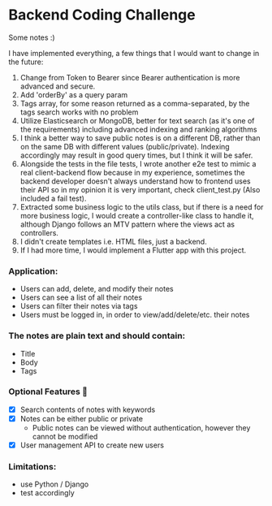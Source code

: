 # Backend Coding Challenge
Some notes :)

I have implemented everything, a few things that I would want to change in the future:
1. Change from Token to Bearer since Bearer authentication is more advanced and secure.
2. Add 'orderBy' as a query param
3. Tags array, for some reason returned as a comma-separated, by the tags search works with no problem
4. Utilize Elasticsearch or MongoDB, better for text search (as it's one of the requirements)  including advanced indexing and ranking algorithms
5. I think a better way to save public notes is on a different DB, rather than on the same DB with different values (public/private). Indexing accordingly may result in good query times, but I think it will be safer.
6. Alongside the tests in the file tests, I wrote another e2e test to mimic a real client-backend flow because in my experience, sometimes the backend developer doesn't always understand how to frontend uses their API so in my opinion it is very important, check client_test.py (Also included a fail test).
7. Extracted some business logic to the utils class, but if there is a need for more business logic, I would create a controller-like class to handle it, although Django follows an MTV pattern where the views act as controllers.
8. I didn't create templates i.e. HTML files, just a backend.
9. If I had more time, I would implement a Flutter app with this project.

### Application:

* Users can add, delete, and modify their notes
* Users can see a list of all their notes
* Users can filter their notes via tags
* Users must be logged in, in order to view/add/delete/etc. their notes

### The notes are plain text and should contain:

* Title
* Body
* Tags

### Optional Features 🚀

* [X] Search contents of notes with keywords
* [X] Notes can be either public or private
    * Public notes can be viewed without authentication, however they cannot be modified
* [X] User management API to create new users

### Limitations:

* use Python / Django
* test accordingly
